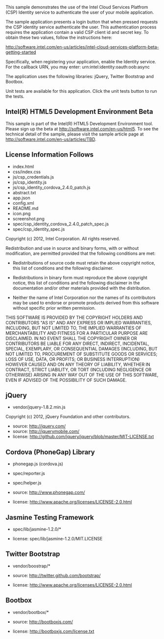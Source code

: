 This sample demonstrates the use of the Intel Cloud Services Platfrom (CSP) Identity service
to authenticate the user of your mobile application.

The sample application presents a login button that when pressed requests the CSP identity service
authenticate the user.  This authentication process requires the application contain a valid
CSP client id and secret key. To obtain these two values, follow the instructions here:

http://software.intel.com/en-us/articles/intel-cloud-services-platform-beta-getting-started

Specifically, when registering your application, enable the Identity service.  For the callback URN, you may
enter: urn:intel:identity:oauth:oob:async

The application uses the following libraries: jQuery, Twitter Bootstrap and Bootbox.

Unit tests are available for this application.  Click the unit tests button to run the tests.

Intel(R) HTML5 Development Environment Beta
-------------------------------------------
This sample is part of the Intel(R) HTML5 Development Environment tool. 
Please sign up the beta at http://software.intel.com/en-us/html5.
To see the technical detail of the sample, please visit the sample article page 
at http://software.intel.com/en-us/articles/TBD. 

License Information Follows
---------------------------
* index.html
* css/index.css
* js/csp_credentials.js
* js/csp_identity.js
* js/csp_identity_cordova_2.4.0_patch.js
* abstract.txt
* app.json
* config.xml
* README.md
* icon.png
* screenshot.png
* spec/csp_identity_cordova_2.4.0_patch_spec.js
* spec/csp_identity_spec.js

Copyright (c) 2012, Intel Corporation. All rights reserved.

Redistribution and use in source and binary forms, with or without modification, 
are permitted provided that the following conditions are met:

- Redistributions of source code must retain the above copyright notice, 
  this list of conditions and the following disclaimer.

- Redistributions in binary form must reproduce the above copyright notice, 
  this list of conditions and the following disclaimer in the documentation 
  and/or other materials provided with the distribution.

- Neither the name of Intel Corporation nor the names of its contributors 
  may be used to endorse or promote products derived from this software 
  without specific prior written permission.

THIS SOFTWARE IS PROVIDED BY THE COPYRIGHT HOLDERS AND CONTRIBUTORS "AS IS" 
AND ANY EXPRESS OR IMPLIED WARRANTIES, INCLUDING, BUT NOT LIMITED TO, 
THE IMPLIED WARRANTIES OF MERCHANTABILITY AND FITNESS FOR A PARTICULAR PURPOSE 
ARE DISCLAIMED. IN NO EVENT SHALL THE COPYRIGHT OWNER OR CONTRIBUTORS BE 
LIABLE FOR ANY DIRECT, INDIRECT, INCIDENTAL, SPECIAL, EXEMPLARY, OR 
CONSEQUENTIAL DAMAGES (INCLUDING, BUT NOT LIMITED TO, PROCUREMENT OF SUBSTITUTE 
GOODS OR SERVICES; LOSS OF USE, DATA, OR PROFITS; OR BUSINESS INTERRUPTION) 
HOWEVER CAUSED AND ON ANY THEORY OF LIABILITY, WHETHER IN CONTRACT, STRICT 
LIABILITY, OR TORT (INCLUDING NEGLIGENCE OR OTHERWISE) ARISING IN ANY WAY OUT 
OF THE USE OF THIS SOFTWARE, EVEN IF ADVISED OF THE POSSIBILITY OF SUCH DAMAGE.


jQuery
------
* vendor/jquery-1.8.2.min.js

Copyright (c) 2012, jQuery Foundation and other contributors.

* source:  http://jquery.com/
* source:  http://jquerymobile.com/
* license:  http://github.com/jquery/jquery/blob/master/MIT-LICENSE.txt


Cordova (PhoneGap) Library
--------------------------
* phonegap.js (cordova.js)
* spec/reporter.js
* spec/helper.js

* source:  http://www.phonegap.com/
* license:  http://www.apache.org/licenses/LICENSE-2.0.html

Jasmine Testing Framework
-------------------------
* spec/lib/jasmine-1.2.0/*

* license: spec/lib/jasmine-1.2.0/MIT.LICENSE

Twitter Bootstrap
-----------------
* vendor/boostrap/*

* source: http://twitter.github.com/bootstrap/
* license: http://www.apache.org/licenses/LICENSE-2.0.html

Bootbox
-------
* vendor/bootbox/*

* source: http://bootboxjs.com/
* license: http://bootboxjs.com/license.txt